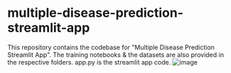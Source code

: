 # multiple-disease-prediction-streamlit-app
This repository contains the codebase for "Multiple Disease Prediction Streamlit App". The training notebooks &amp; the datasets are also provided in the respective folders. 
app.py is the streamlit app code.
![image](https://github.com/user-attachments/assets/bd68533b-8d8e-4df8-b6e3-ed60588bd15f)

